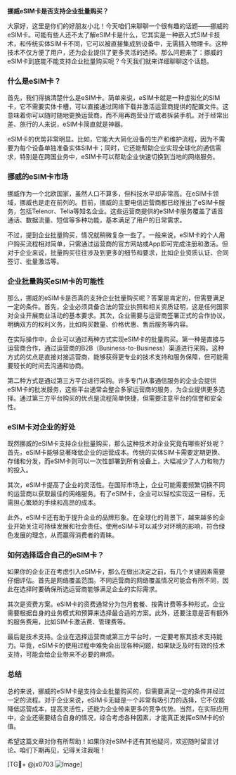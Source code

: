 **挪威eSIM卡是否支持企业批量购买？**

大家好，这里是你们的好朋友小北！今天咱们来聊聊一个很有趣的话题——挪威的eSIM卡。可能有些人还不太了解eSIM卡是什么，它其实是一种嵌入式SIM卡技术，和传统实体SIM卡不同，它可以被直接集成到设备中，无需插入物理卡。这种技术不仅方便了用户，还为企业提供了更多灵活的选择。那么问题来了：挪威的eSIM卡到底能不能支持企业批量购买呢？今天我们就来详细聊聊这个话题。

### 什么是eSIM卡？

首先，我们得搞清楚什么是eSIM卡。简单来说，eSIM卡就是一种虚拟化的SIM卡，它不需要实体卡槽，可以直接通过网络下载并激活运营商提供的配置文件。这意味着你可以随时随地更换运营商，而不用再跑营业厅或者拆装手机。对于经常出差、旅行的人来说，eSIM卡简直就是神器。

eSIM卡的优势非常明显。比如，它能大大简化设备的生产和维护流程，因为不需要为每个设备单独准备实体SIM卡；同时，它还能帮助企业实现全球化的通信需求，特别是在跨国业务中，eSIM卡可以帮助企业快速切换到当地的网络服务。

### 挪威的eSIM卡市场

挪威作为一个北欧国家，虽然人口不算多，但科技水平却非常高。在eSIM卡领域，挪威也是走在前列的。目前，挪威的主要电信运营商都已经推出了eSIM卡服务，包括Telenor、Telia等知名企业。这些运营商提供的eSIM卡服务覆盖了语音通话、数据流量、短信等多种功能，基本满足了用户的日常需求。

不过，提到企业批量购买，情况就稍微复杂一些了。一般来说，eSIM卡的个人用户购买流程相对简单，只需通过运营商的官方网站或App即可完成注册和激活。但对于企业来说，批量购买往往涉及到更多的细节和要求，比如企业资质认证、合同签订、批量激活等。

### 企业批量购买eSIM卡的可能性

那么，挪威的eSIM卡是否真的支持企业批量购买呢？答案是肯定的，但需要满足一定的条件。首先，企业必须具备合法的营业执照和相关资质证明，这是任何国家对企业开展商业活动的基本要求。其次，企业需要与运营商签署正式的合作协议，明确双方的权利义务，比如购买数量、价格优惠、售后服务等内容。

在实际操作中，企业可以通过两种方式实现eSIM卡的批量购买。第一种是直接与运营商合作，通过运营商的B2B（Business-to-Business）渠道进行采购。这种方式的优点是直接对接运营商，能够获得更专业的技术支持和服务保障，但可能需要较长的时间去沟通和协商。

第二种方式是通过第三方平台进行采购。许多专门从事通信服务的企业会提供eSIM卡的批发服务，这些平台通常会整合多家运营商的服务，为企业提供更多选择。通过第三方平台购买的优点是流程简单快捷，但需要注意平台的信誉和安全性。

### eSIM卡对企业的好处

既然挪威的eSIM卡支持企业批量购买，那么这种技术对企业究竟有哪些好处呢？首先，eSIM卡能够显著降低企业的运营成本。传统的实体SIM卡需要定期更换、存储和分发，而eSIM卡则可以一次性部署到所有设备上，大幅减少了人力和物力的投入。

其次，eSIM卡提高了企业的灵活性。在国际市场上，企业可能需要频繁切换不同的运营商以获取最佳的网络服务。有了eSIM卡，企业可以轻松实现这一目标，无需担心繁琐的手续和高昂的成本。

此外，eSIM卡还有助于提升企业的品牌形象。在全球化的背景下，越来越多的企业开始关注可持续发展和社会责任。使用eSIM卡可以减少对环境的影响，符合绿色发展的理念，从而赢得消费者的青睐。

### 如何选择适合自己的eSIM卡？

如果你的企业正在考虑引入eSIM卡，那么在做出决定之前，有几个关键因素需要仔细评估。首先是网络覆盖范围。不同运营商的网络覆盖情况可能会有所不同，因此在选择时要确保所选运营商能够满足企业的实际需求。

其次是资费方案。eSIM卡的资费通常分为包月套餐、按需计费等多种形式，企业需要根据自身的业务模式和预算来选择最合适的方案。此外，还要注意是否有额外的服务费用，比如SIM卡激活费、管理费等。

最后是技术支持。企业在选择运营商或第三方平台时，一定要考察其技术支持能力。毕竟，eSIM卡的使用过程中难免会出现各种问题，如果缺乏及时有效的技术支持，可能会给企业带来不必要的麻烦。

### 总结

总的来说，挪威的eSIM卡是支持企业批量购买的，但需要满足一定的条件并经过一定的流程。对于企业来说，eSIM卡无疑是一个非常有吸引力的选择，它不仅能降低运营成本，提高灵活性，还能为企业带来更多的竞争优势。当然，在实际应用中，企业还需要结合自身的情况，综合考虑各种因素，才能真正发挥eSIM卡的价值。

希望这篇文章对你有所帮助！如果你对eSIM卡还有其他疑问，欢迎随时留言讨论。咱们下期再见，记得关注我哦！

[TG💪+ @jx0703 ![Image](https://github.com/user-attachments/assets/dbca1d08-cadb-493c-b0ec-ad6f7a83f270)]